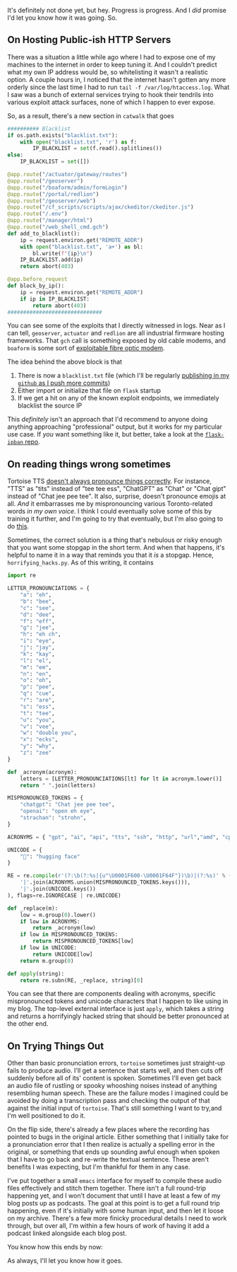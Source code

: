 It's definitely not done yet, but hey. Progress is progress. And I _did_ promise I'd let you know how it was going. So.

## On Hosting Public-ish HTTP Servers

There was a situation a little while ago where I had to expose one of my machines to the internet in order to keep tuning it. And I couldn't predict what my own IP address would be, so whitelisting it wasn't a realistic option. A couple hours in, I noticed that the internet hasn't gotten any more orderly since the last time I had to run `tail -f /var/log/htaccess.log`. What I saw was a bunch of external services trying to hook their tendrils into various exploit attack surfaces, none of which I happen to ever expose.

So, as a result, there's a new section in `catwalk` that goes

```python
########## Blacklist
if os.path.exists("blacklist.txt"):
    with open("blacklist.txt", 'r') as f:
        IP_BLACKLIST = set(f.read().splitlines())
else:
    IP_BLACKLIST = set([])

@app.route("/actuator/gateway/routes")
@app.route("/geoserver")
@app.route("/boaform/admin/formLogin")
@app.route("/portal/redlion")
@app.route("/geoserver/web")
@app.route("/cf_scripts/scripts/ajax/ckeditor/ckeditor.js")
@app.route("/.env")
@app.route("/manager/html")
@app.route("/web_shell_cmd.gch")
def add_to_blacklist():
    ip = request.environ.get("REMOTE_ADDR")
    with open("blacklist.txt", 'a+') as bl:
        bl.write(f"{ip}\n")
    IP_BLACKLIST.add(ip)
    return abort(403)

@app.before_request
def block_by_ip():
    ip = request.environ.get("REMOTE_ADDR")
    if ip in IP_BLACKLIST:
        return abort(403)
##############################
```

You can see some of the exploits that I directly witnessed in logs. Near as I can tell, `geoserver`, `actuator` and `redlion` are all industrial firmware hosting frameworks. That `gch` call is something exposed by old cable modems, and `boaform` is some sort of [exploitable fibre optic modem](https://webmasters.stackexchange.com/questions/137142/vulnerability-in-boaform-admin-formlogin).

The idea behind the above block is that

1. There is now a `blacklist.txt` file (which I'll be regularly [publishing in my `github` as I push more commits](https://github.com/inaimathi/catwalk/blob/master/blacklist.txt))
2. Either import or initialize that file on `flask` startup
3. If we get a hit on any of the known exploit endpoints, we immediately blacklist the source IP

This _definitely_ isn't an approach that I'd recommend to anyone doing anything approaching "professional" output, but it works for my particular use case. If _you_ want something like it, but better, take a look at the [`flask-ipban` repo](https://github.com/Martlark/flask-ipban).

## On reading things wrong sometimes

Tortoise TTS [doesn't always pronounce things correctly](https://github.com/neonbjb/tortoise-tts/issues/392). For instance, "TTS" as "tits" instead of "tee tee ess", "ChatGPT" as "Chat" or "Chat gipt" instead of "Chat jee pee tee". It also, surprise, doesn't pronounce emojis at all. _And_ it embarrasses me by mispronouncing various Toronto-related words _in my own voice_. I think I could eventually solve some of this by training it further, and I'm going to try that eventually, but I'm also going to do [this](https://github.com/inaimathi/catwalk/blob/master/blogcast/horrifying_hacks.py).

Sometimes, the correct solution is a thing that's nebulous or risky enough that you want some stopgap in the short term. And when that happens, it's helpful to name it in a way that reminds you that it _is_ a stopgap. Hence, `horrifying_hacks.py`. As of this writing, it contains

```python
import re

LETTER_PRONOUNCIATIONS = {
    "a": "eh",
    "b": "bee",
    "c": "see",
    "d": "dee",
    "f": "eff",
    "g": "jee",
    "h": "eh ch",
    "i": "eye",
    "j": "jay",
    "k": "kay",
    "l": "el",
    "m": "em",
    "n": "en",
    "o": "oh",
    "p": "pee",
    "q": "cue",
    "r": "are",
    "s": "ess",
    "t": "tee",
    "u": "you",
    "v": "vee",
    "w": "double you",
    "x": "ecks",
    "y": "why",
    "z": "zee"
}

def _acronym(acronym):
    letters = [LETTER_PRONOUNCIATIONS[lt] for lt in acronym.lower()]
    return " ".join(letters)

MISPRONOUNCED_TOKENS = {
    "chatgpt": "Chat jee pee tee",
    "openai": "open eh eye",
    "strachan": "strohn",
}

ACRONYMS = { "gpt", "ai", "api", "tts", "ssh", "http", "url","amd", "cpu", "tldr", "lts" }

UNICODE = {
    "🤗": "hugging face"
}

RE = re.compile(r'(?:\b(?:%s|{u"\U0001F600-\U0001F64F"})\b)|(?:%s)' % (
    '|'.join(ACRONYMS.union(MISPRONOUNCED_TOKENS.keys())),
    '|'.join(UNICODE.keys())
), flags=re.IGNORECASE | re.UNICODE)

def _replace(m):
    low = m.group(0).lower()
    if low in ACRONYMS:
        return _acronym(low)
    if low in MISPRONOUNCED_TOKENS:
        return MISPRONOUNCED_TOKENS[low]
    if low in UNICODE:
        return UNICODE[low]
    return m.group(0)

def apply(string):
    return re.subn(RE, _replace, string)[0]
```

You can see that there are components dealing with acronyms, specific mispronounced tokens and unicode characters that I happen to like using in my blog. The top-level external interface is just `apply`, which takes a string and returns a horrifyingly hacked string that should be better pronounced at the other end.


## On Trying Things Out

Other than basic pronunciation errors, `tortoise` sometimes just straight-up fails to produce audio. I'll get a sentence that starts well, and then cuts off suddenly before all of its' content is spoken. Sometimes I'll even get back an audio file of rustling or spooky whooshing noises instead of anything resembling human speech. These are the failure modes I imagined could be avoided by doing a transcription pass and checking the output of that against the initial input of `tortoise`. That's still something I want to try,and I'm well positioned to do it.

On the flip side, there's already a few places where the recording has pointed to bugs in the original article. Either something that I initially take for a pronunciation error that I then realize is actually a spelling error in the original, or something that ends up sounding awful enough when spoken that I have to go back and re-write the textual sentence. These aren't benefits I was expecting, but I'm thankful for them in any case.

I've put together a small `emacs` interface for myself to compile these audio files effectively and stitch them together. There isn't a full round-trip happening yet, and I won't document that until I have at least a few of my blog posts up as podcasts. The goal at this point is to get a full round trip happening, even if it's initially with some human input, and then let it loose on my archive. There's a few more finicky procedural details I need to work through, but over all, I'm within a few hours of work of having it add a podcast linked alongside each blog post.

You know how this ends by now:

As always, I'll let you know how it goes.
